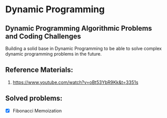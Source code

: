 # Dynamic Programming

## Dynamic Programming Algorithmic Problems and Coding Challenges

Building a solid base in Dynamic Programming to be able to solve complex dynamic programming problems in the future.

## Reference Materials:

1. https://www.youtube.com/watch?v=oBt53YbR9Kk&t=3351s

## Solved problems:
- [x] Fibonacci Memoization